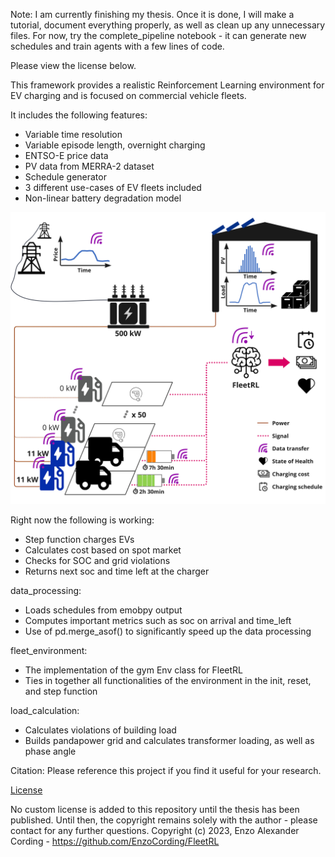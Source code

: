 Note: I am currently finishing my thesis. Once it is done, I will make a tutorial, document everything properly, as well as clean up any unnecessary files.
For now, try the complete_pipeline notebook - it can generate new schedules and train agents with a few lines of code.

Please view the license below.

This framework provides a realistic Reinforcement Learning
environment for EV charging and is focused on commercial vehicle
fleets.

It includes the following features:
- Variable time resolution
- Variable episode length, overnight charging
- ENTSO-E price data
- PV data from MERRA-2 dataset
- Schedule generator
- 3 different use-cases of EV fleets included
- Non-linear battery degradation model

<img width="600" src="https://github.com/EnzoCording/FleetRL/blob/master/FleetRL_overview.jpg">

Right now the following is working:
- Step function charges EVs
- Calculates cost based on spot market
- Checks for SOC and grid violations
- Returns next soc and time left at the charger

data_processing:
- Loads schedules from emobpy output
- Computes important metrics such as soc on arrival and time_left
- Use of pd.merge_asof() to significantly speed up the data processing

fleet_environment:
- The implementation of the gym Env class for FleetRL
- Ties in together all functionalities of the environment in the init, reset, and step function

load_calculation:
- Calculates violations of building load
- Builds pandapower grid and calculates transformer loading, as well as phase angle

Citation:
Please reference this project if you find it useful for your research.

[License](LICENSE)

No custom license is added to this repository until the thesis has been published.
Until then, the copyright remains solely with the author - please contact for any further questions.
Copyright (c) 2023, Enzo Alexander Cording - https://github.com/EnzoCording/FleetRL
